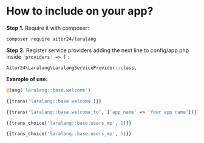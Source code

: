 # How to include on your app?


**Step 1.** Require it with composer:
	
```
composer require aitor24/laralang
```

**Step 2.** Register service providers adding the next line to config/app.php inside `'providers' => [` :

```
Aitor24\Laralang\LaralangServiceProvider::class,
```

**Example of use:**

```php
@lang('laralang::base.welcome')

{{trans('laralang::base.welcome')}}

{{trans('laralang::base.welcome_to', ['app_name' => 'Your app name'])}}

{{trans_choice('laralang::base.users_mp', 1)}}

{{trans_choice('laralang::base.users_mp', 5)}}
```
